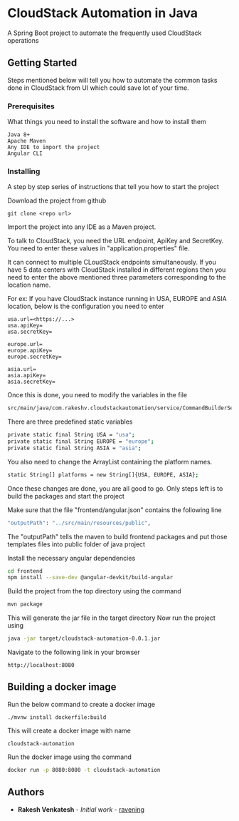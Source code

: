 # CloudStack Automation in Java

A Spring Boot project to automate the frequently used CloudStack operations

## Getting Started

Steps mentioned below will tell you how to automate the common tasks done in CloudStack from UI which could save lot of your time.

### Prerequisites

What things you need to install the software and how to install them

```
Java 8+
Apache Maven
Any IDE to import the project
Angular CLI
```

### Installing

A step by step series of instructions that tell you how to start the project

Download the project from github

```
git clone <repo url>
```

Import the project into any IDE as a Maven project.

To talk to CloudStack, you need the URL endpoint, ApiKey and SecretKey.
You need to enter these values in "application.properties" file.

It can connect to multiple CLoudStack endpoints simultaneously.
If you have 5 data centers with CloudStack installed
in different regions then you need to enter the above
mentioned three parameters corresponding to the location
name.

For ex: If you have CloudStack instance running in USA,
EUROPE and ASIA location, below is the configuration
you need to enter


```
usa.url=<https://...>
usa.apiKey=
usa.secretKey=

europe.url=
europe.apiKey=
europe.secretKey=

asia.url=
asia.apiKey=
asia.secretKey=
```

Once this is done, you need to modify the variables in the file

```bash
src/main/java/com.rakeshv.cloudstackautomation/service/CommandBuilderService.java
```

There are three predefined static variables

```bash
private static final String USA = "usa";
private static final String EUROPE = "europe";
private static final String ASIA = "asia";
```

You also need to change the ArrayList containing the platform names.

```bash
static String[] platforms = new String[]{USA, EUROPE, ASIA};
```

Once these changes are done, you are all good to go.
Only steps left is to build the packages and start the project

Make sure that the file "frontend/angular.json" contains the following line

```bash
"outputPath": "../src/main/resources/public",
```

The "outputPath" tells the maven to build frontend packages and put
those templates files into public folder of java project

Install the necessary angular dependencies
```bash
cd frontend
npm install --save-dev @angular-devkit/build-angular
```

Build the project from the top directory using the command

```bash
mvn package
```

This will generate the jar file in the target directory
Now run the project using

```bash
java -jar target/cloudstack-automation-0.0.1.jar
```

Navigate to the following link in your browser

```
http://localhost:8080
```

## Building a docker image

Run the below command to create a docker image

```
./mvnw install dockerfile:build
```

This will create a docker image with name

```
cloudstack-automation
```

Run the docker image using the command

```bash
docker run -p 8080:8080 -t cloudstack-automation
```

## Authors

* **Rakesh Venkatesh** - *Initial work* - [ravening](https://github.com/ravening)
